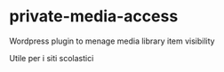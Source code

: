 # private-media-access
Wordpress plugin to menage media library item visibility

Utile per i siti scolastici
